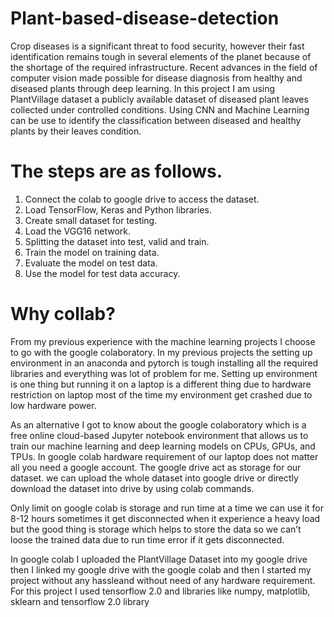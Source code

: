# Plant-based-disease-detection

Crop diseases is a significant threat to food security, however their fast identification remains tough in several elements of the planet because of the shortage of the required infrastructure. Recent advances in the field of computer vision made possible for disease diagnosis from healthy and diseased plants through deep learning. In this project I am using PlantVillage dataset a publicly available dataset of diseased plant leaves collected under controlled conditions. Using CNN and Machine Learning can be use to identify the classification between diseased and healthy plants by their leaves condition.
# The steps are as follows.

1. Connect the colab to google drive to access the dataset.
2. Load TensorFlow, Keras and Python libraries.
3. Create small dataset for testing.
4. Load the VGG16 network.
5. Splitting the dataset into test, valid and train.
6. Train the model on training data.
7. Evaluate the model on test data.
8. Use the model for test data accuracy.

# Why collab?

From my previous experience with the machine learning projects I choose to go with the google colaboratory. In my previous projects the setting up environment in an anaconda and pytorch is tough installing all the required libraries and everything was lot of problem for me. Setting up environment is one thing but running it on a laptop is a different thing due to hardware restriction on laptop most of the time my environment get crashed due to low hardware power.

As an alternative I got to know about the google colaboratory which is a free online cloud-based Jupyter notebook environment that allows us to train our machine
learning and deep learning models on CPUs, GPUs, and TPUs. In google colab hardware requirement of our laptop does not matter all you need a google account. The google drive act as storage for our dataset. we can upload the whole dataset into google drive or directly download the dataset into drive by using
colab commands. 

Only limit on google colab is storage and run time at a time we can use it for 8-12 hours sometimes it get disconnected when it experience a heavy load but the good thing is storage which helps to store the data so we can’t loose the trained data due to run
time error if it gets disconnected.

In google colab I uploaded the PlantVillage Dataset into my google drive then I linked my google drive with the google colab and then I started my project without any hassleand without need of any hardware requirement. For this project I used tensorflow 2.0 and libraries like numpy, matplotlib, sklearn and tensorflow 2.0 library
